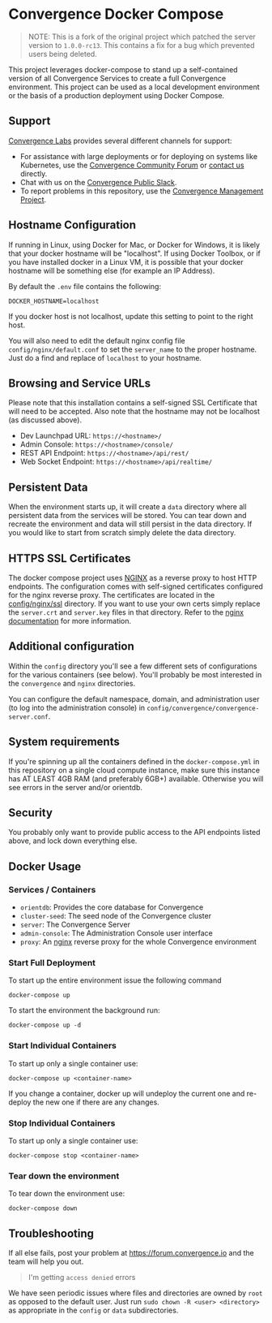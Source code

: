 # Convergence Docker Compose

> NOTE: This is a fork of the original project which patched the server version to `1.0.0-rc13`. This contains a fix for a bug which prevented users being deleted.

This project leverages docker-compose to stand up a self-contained version of all Convergence Services to create a full Convergence environment. This project can be used as a local development environment or the basis of a production deployment using Docker Compose.

## Support

[Convergence Labs](https://convergencelabs.com) provides several different channels for support:

- For assistance with large deployments or for deploying on systems like Kubernetes, use the [Convergence Community Forum](https://forum.convergence.io) or [contact us](https://convergence.io/contact-sales/) directly.
- Chat with us on the [Convergence Public Slack](https://slack.convergence.io).
- To report problems in this repository, use the [Convergence Management Project](https://github.com/convergencelabs/convergence-project).

## Hostname Configuration
If running in Linux, using Docker for Mac, or Docker for Windows, it is likely that your docker hostname will be "localhost". If using Docker Toolbox, or if you have installed docker in a Linux VM, it is possible that your docker hostname will be something else (for example an IP Address).

By default the `.env` file contains the following:

```
DOCKER_HOSTNAME=localhost
```

If you docker host is not localhost, update this setting to point to the right host.

You will also need to edit the default nginx config file `config/nginx/default.conf` to set the `server_name` to the proper hostname.  Just do a find and replace of `localhost` to your hostname.

## Browsing and Service URLs
Please note that this installation contains a self-signed SSL Certificate that will need to be accepted. Also note that the hostname may not be localhost (as discussed above).

* Dev Launchpad URL: `https://<hostname>/`
* Admin Console: `https://<hostname>/console/`
* REST API Endpoint: `https://<hostname>/api/rest/`
* Web Socket Endpoint: `https://<hostname>/api/realtime/`

## Persistent Data
When the environment starts up, it will create a `data` directory where all persistent data from the services will be stored. You can tear down and recreate the environment and data will still persist in the data directory. If you would like to start from scratch simply delete the data directory.


## HTTPS SSL Certificates
The docker compose project uses [NGINX](http://nginx.org/) as a reverse proxy to host HTTP endpoints. The configuration comes with self-signed certificates configured for the nginx reverse proxy.  The certificates are located in the [config/nginx/ssl](config/nginx/ssl) directory. If you want to use your own certs simply replace the `server.crt` and `server.key` files in that directory. Refer to the [nginx documentation](http://nginx.org/en/docs/) for more information.

## Additional configuration

Within the `config` directory you'll see a few different sets of configurations for the various containers (see below).  You'll probably be most interested in the `convergence` and `nginx` directories.  

You can configure the default namespace, domain, and administration user (to log into the administration console) in `config/convergence/convergence-server.conf`. 

## System requirements

If you're spinning up all the containers defined in the `docker-compose.yml` in this repository on a single cloud compute instance, make sure this instance has AT LEAST 4GB RAM (and preferably 6GB+) available.  Otherwise you will see errors in the server and/or orientdb.

## Security

You probably only want to provide public access to the API endpoints listed above, and lock down everything else.  

## Docker Usage

### Services / Containers
* `orientdb`: Provides the core database for Convergence
* `cluster-seed`: The seed node of the Convergence cluster
* `server`: The Convergence Server
* `admin-console`: The Administration Console user interface
* `proxy`: An [nginx](https://nginx.org) reverse proxy for the whole Convergence environment

### Start Full Deployment
To start up the entire environment issue the following command
```
docker-compose up
```

To start the environment the background run:

```
docker-compose up -d
```


### Start Individual Containers
To start up only a single container use:
```
docker-compose up <container-name>
```

If you change a container, docker up will undeploy the current one and re-deploy the new one if there are any changes.

### Stop Individual Containers
To start up only a single container use:
```
docker-compose stop <container-name>
```

### Tear down the environment
To tear down the environment use:
```
docker-compose down
```

## Troubleshooting
If all else fails, post your problem at https://forum.convergence.io and the team will help you out.

> I'm getting `access denied` errors

We have seen periodic issues where files and directories are owned by `root` as opposed to the default user.  Just run `sudo chown -R <user> <directory>` as appropriate in the `config` or `data` subdirectories. 
